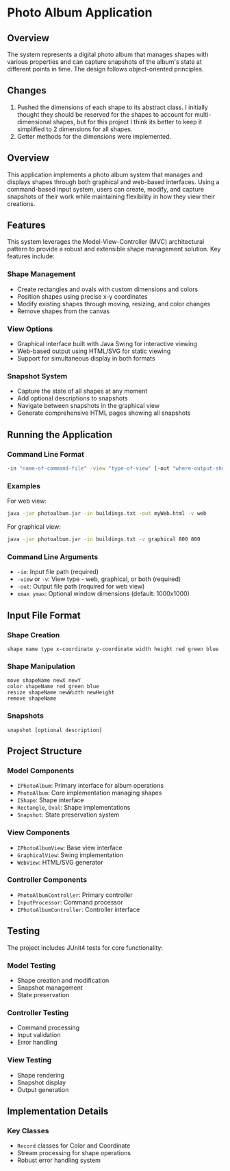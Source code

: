 # Photo Album Application

## Overview
The system represents a digital photo album that manages shapes with various properties and can capture snapshots of the album's state at different points in time. The design follows object-oriented principles.

## Changes 
1. Pushed the dimensions of each shape to its abstract class. I initially thought they should be reserved for the shapes to account for multi-dimensional shapes, but for this project I think its better to keep it simplified to 2 dimensions for all shapes.
2. Getter methods for the dimensions were implemented. 

## Overview
This application implements a photo album system that manages and displays shapes through both graphical and web-based interfaces. Using a command-based input system, users can create, modify, and capture snapshots of their work while maintaining flexibility in how they view their creations.

## Features
This system leverages the Model-View-Controller (MVC) architectural pattern to provide a robust and extensible shape management solution. Key features include:

### Shape Management
- Create rectangles and ovals with custom dimensions and colors
- Position shapes using precise x-y coordinates
- Modify existing shapes through moving, resizing, and color changes
- Remove shapes from the canvas

### View Options
- Graphical interface built with Java Swing for interactive viewing
- Web-based output using HTML/SVG for static viewing
- Support for simultaneous display in both formats

### Snapshot System
- Capture the state of all shapes at any moment
- Add optional descriptions to snapshots
- Navigate between snapshots in the graphical view
- Generate comprehensive HTML pages showing all snapshots

## Running the Application

### Command Line Format
```bash
-in "name-of-command-file" -view "type-of-view" [-out "where-output-should-go"] [xmax] [ymax]
```

### Examples
For web view:
```bash
java -jar photoalbum.jar -in buildings.txt -out myWeb.html -v web
```

For graphical view:
```bash
java -jar photoalbum.jar -in buildings.txt -v graphical 800 800
```

### Command Line Arguments
- `-in`: Input file path (required)
- `-view` or `-v`: View type - web, graphical, or both (required)
- `-out`: Output file path (required for web view)
- `xmax ymax`: Optional window dimensions (default: 1000x1000)

## Input File Format

### Shape Creation
```
shape name type x-coordinate y-coordinate width height red green blue
```

### Shape Manipulation
```
move shapeName newX newY
color shapeName red green blue
resize shapeName newWidth newHeight
remove shapeName
```

### Snapshots
```
snapshot [optional description]
```

## Project Structure

### Model Components
- `IPhotoAlbum`: Primary interface for album operations
- `PhotoAlbum`: Core implementation managing shapes
- `IShape`: Shape interface
- `Rectangle`, `Oval`: Shape implementations
- `Snapshot`: State preservation system

### View Components
- `IPhotoAlbumView`: Base view interface
- `GraphicalView`: Swing implementation
- `WebView`: HTML/SVG generator

### Controller Components
- `PhotoAlbumController`: Primary controller
- `InputProcessor`: Command processor
- `IPhotoAlbumController`: Controller interface

## Testing
The project includes JUnit4 tests for core functionality:

### Model Testing
- Shape creation and modification
- Snapshot management
- State preservation

### Controller Testing
- Command processing
- Input validation
- Error handling

### View Testing
- Shape rendering
- Snapshot display
- Output generation

## Implementation Details

### Key Classes
- `Record` classes for Color and Coordinate
- Stream processing for shape operations
- Robust error handling system


